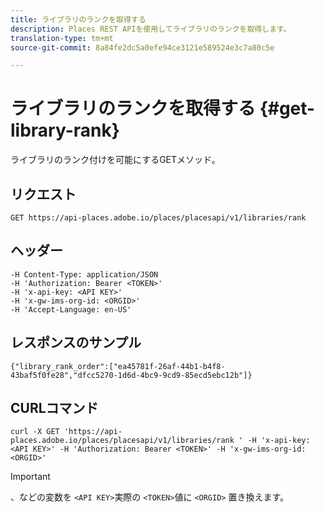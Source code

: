 ```yaml
---
title: ライブラリのランクを取得する
description: Places REST APIを使用してライブラリのランクを取得します。
translation-type: tm+mt
source-git-commit: 8a84fe2dc5a0efe94ce3121e589524e3c7a80c5e

---
```



# ライブラリのランクを取得する {#get-library-rank}

ライブラリのランク付けを可能にするGETメソッド。

## リクエスト

`GET https://api-places.adobe.io/places/placesapi/v1/libraries/rank`

## ヘッダー

```
-H Content-Type: application/JSON  
-H 'Authorization: Bearer <TOKEN>'  
-H 'x-api-key: <API KEY>'  
-H 'x-gw-ims-org-id: <ORGID>'  
-H 'Accept-Language: en-US'
```

## レスポンスのサンプル

```
{"library_rank_order":["ea45781f-26af-44b1-b4f8-43baf5f0fe28","dfcc5270-1d6d-4bc9-9cd9-85ecd5ebc12b"]}
```

## CURLコマンド

```
curl -X GET 'https://api-places.adobe.io/places/placesapi/v1/libraries/rank ' -H 'x-api-key: <API KEY>' -H 'Authorization: Bearer <TOKEN>' -H 'x-gw-ims-org-id: <ORGID>'
```

>[!IMPORTANT]
>
>、などの変数を `<API KEY>`実際の `<TOKEN>`値に `<ORGID>` 置き換えます。

